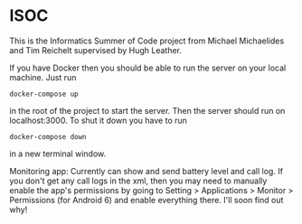 # ISOC

This is the Informatics Summer of Code project from Michael Michaelides and Tim Reichelt supervised by Hugh Leather.

If you have Docker then you should be able to run the server on your local machine. Just run 
```
docker-compose up 
```
in the root of the project to start the server. Then the server should run on localhost:3000. To shut it down you have to run 
```
docker-compose down
```
in a new terminal window. 


Monitoring app:
Currently can show and send battery level and call log. 
If you don't get any call logs in the xml, then you may need to manually enable the app's permissions by going to Setting > Applications > Monitor > Permissions (for Android 6) and enable everything there. I'll soon find out why!